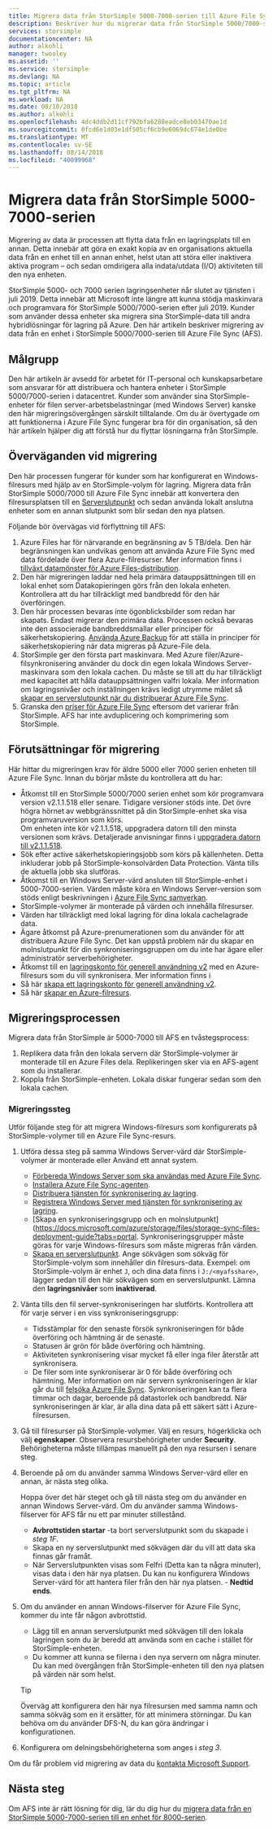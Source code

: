 ```yaml
---
title: Migrera data från StorSimple 5000-7000-serien till Azure File Sync | Microsoft Docs
description: Beskriver hur du migrerar data från StorSimple 5000/7000-serien till Azure File Sync (AFS).
services: storsimple
documentationcenter: NA
author: alkohli
manager: twooley
ms.assetid: ''
ms.service: storsimple
ms.devlang: NA
ms.topic: article
ms.tgt_pltfrm: NA
ms.workload: NA
ms.date: 08/10/2018
ms.author: alkohli
ms.openlocfilehash: 4dc4ddb2d11cf792bfa6288eadce8eb03470ae1d
ms.sourcegitcommit: 0fcd6e1d03e1df505cf6cb9e6069dc674e1de0be
ms.translationtype: MT
ms.contentlocale: sv-SE
ms.lasthandoff: 08/14/2018
ms.locfileid: "40099968"
---
```

# <a name="migrate-data-from-storsimple-5000-7000-series"></a>Migrera data från StorSimple 5000-7000-serien 

Migrering av data är processen att flytta data från en lagringsplats till en annan. Detta innebär att göra en exakt kopia av en organisations aktuella data från en enhet till en annan enhet, helst utan att störa eller inaktivera aktiva program – och sedan omdirigera alla indata/utdata (I/O) aktiviteten till den nya enheten. 

StorSimple 5000- och 7000 serien lagringsenheter når slutet av tjänsten i juli 2019. Detta innebär att Microsoft inte längre att kunna stödja maskinvara och programvara för StorSimple 5000/7000-serien efter juli 2019. Kunder som använder dessa enheter ska migrera sina StorSimple-data till andra hybridlösningar för lagring på Azure. Den här artikeln beskriver migrering av data från en enhet i StorSimple 5000/7000-serien till Azure File Sync (AFS).

## <a name="intended-audience"></a>Målgrupp

Den här artikeln är avsedd för arbetet för IT-personal och kunskapsarbetare som ansvarar för att distribuera och hantera enheter i StorSimple 5000/7000-serien i datacentret. Kunder som använder sina StorSimple-enheter för filen server-arbetsbelastningar (med Windows Server) kanske den här migreringsövergången särskilt tilltalande. Om du är övertygade om att funktionerna i Azure File Sync fungerar bra för din organisation, så den här artikeln hjälper dig att förstå hur du flyttar lösningarna från StorSimple.

## <a name="migration-considerations"></a>Överväganden vid migrering

Den här processen fungerar för kunder som har konfigurerat en Windows-filresurs med hjälp av en StorSimple-volym för lagring. Migrera data från StorSimple 5000/7000 till Azure File Sync innebär att konvertera den filresursplatsen till en [Serverslutpunkt](https://docs.microsoft.com/azure/storage/files/storage-sync-files-planning) och sedan använda lokalt anslutna enheter som en annan slutpunkt som blir sedan den nya platsen. 

Följande bör övervägas vid förflyttning till AFS:

1. Azure Files har för närvarande en begränsning av 5 TB/dela. Den här begränsningen kan undvikas genom att använda Azure File Sync med data fördelade över flera Azure-filresurser. Mer information finns i [tillväxt datamönster för Azure Files-distribution](https://docs.microsoft.com/azure/storage/files/storage-files-planning).
2. Den här migreringen laddar ned hela primära datauppsättningen till en lokal enhet som Datakopieringen görs från den lokala enheten. Kontrollera att du har tillräckligt med bandbredd för den här överföringen.
3. Den här processen bevaras inte ögonblicksbilder som redan har skapats. Endast migrerar den primära data. Processen också bevaras inte den associerade bandbreddsmallar eller principer för säkerhetskopiering. [Använda Azure Backup](https://docs.microsoft.com/azure/backup/backup-azure-files) för att ställa in principer för säkerhetskopiering när data migreras på Azure-File dela.
4. StorSimple ger den första part maskinvara. Med Azure filer/Azure-filsynkronisering använder du dock din egen lokala Windows Server-maskinvara som den lokala cachen. Du måste se till att du har tillräckligt med kapacitet att hålla datauppsättningen valfri lokala. Mer information om lagringsnivåer och inställningen krävs ledigt utrymme målet så [skapar en serverslutpunkt när du distribuerar Azure File Sync](https://docs.microsoft.com/azure/storage/files/storage-sync-files-deployment-guide?tabs=portal). 
5. Granska den [priser för Azure File Sync](https://azure.microsoft.com/pricing/details/storage/files/) eftersom det varierar från StorSimple. AFS har inte avduplicering och komprimering som StorSimple.

## <a name="migration-prerequisites"></a>Förutsättningar för migrering

Här hittar du migreringen krav för äldre 5000 eller 7000 serien enheten till Azure File Sync. Innan du börjar måste du kontrollera att du har:

- Åtkomst till en StorSimple 5000/7000 serien enhet som kör programvara version v2.1.1.518 eller senare. Tidigare versioner stöds inte. Det övre högra hörnet av webbgränssnittet på din StorSimple-enhet ska visa programvaruversion som körs.  
    Om enheten inte kör v2.1.1.518, uppgradera datorn till den minsta versionen som krävs. Detaljerade anvisningar finns i [uppgradera datorn till v2.1.1.518](http://onlinehelp.storsimple.com/111_Appliance/6_System_Upgrade_Guides/Current_(v2.1.1)/000_Software_Patch_Upgrade_Guide_v2.1.1.518).
- Sök efter active säkerhetskopieringsjobb som körs på källenheten. Detta inkluderar jobb på StorSimple-konsolvärden Data Protection. Vänta tills de aktuella jobb ska slutföras. 
- Åtkomst till en Windows Server-värd ansluten till StorSimple-enhet i 5000-7000-serien. Värden måste köra en Windows Server-version som stöds enligt beskrivningen i [Azure File Sync samverkan](https://docs.microsoft.com/azure/storage/files/storage-sync-files-planning).
- StorSimple-volymer är monterade på värden och innehålla filresurser.
- Värden har tillräckligt med lokal lagring för dina lokala cachelagrade data.
- Ägare åtkomst på Azure-prenumerationen som du använder för att distribuera Azure File Sync. Det kan uppstå problem när du skapar en molnslutpunkt för din synkroniseringsgruppen om du inte har ägare eller administratör serverbehörigheter.
- Åtkomst till en [lagringskonto för generell användning v2](https://docs.microsoft.com/azure/storage/common/storage-account-options) med en Azure-filresurs som du vill synkronisera. Mer information finns i 
 - Så här [skapa ett lagringskonto för generell användning v2](https://docs.microsoft.com/azure/storage/common/storage-quickstart-create-account?tabs=portal#create-a-general-purpose-storage-account).
 - Så här [skapar en Azure-filresurs](https://docs.microsoft.com/azure/storage/files/storage-how-to-create-file-share#create-file-share-through-the-azure-portal).

## <a name="migration-process"></a>Migreringsprocessen

Migrera data från StorSimple är 5000-7000 till AFS en tvåstegsprocess:
1.  Replikera data från den lokala servern där StorSimple-volymer är monterade till en Azure Files dela.  Replikeringen sker via en AFS-agent som du installerar.
2.  Koppla från StorSimple-enheten. Lokala diskar fungerar sedan som den lokala cachen.

### <a name="migration-steps"></a>Migreringssteg

Utför följande steg för att migrera Windows-filresurs som konfigurerats på StorSimple-volymer till en Azure File Sync-resurs. 
1.  Utföra dessa steg på samma Windows Server-värd där StorSimple-volymer är monterade eller Använd ett annat system. 
    - [Förbereda Windows Server som ska användas med Azure File Sync](https://docs.microsoft.com/azure/storage/files/storage-sync-files-deployment-guide?tabs=portal).
    - [Installera Azure File Sync-agenten](https://docs.microsoft.com/azure/storage/files/storage-sync-files-deployment-guide?tabs=portal).
    - [Distribuera tjänsten för synkronisering av lagring](https://docs.microsoft.com/azure/storage/files/storage-sync-files-deployment-guide?tabs=portal). 
    - [Registrera Windows Server med tjänsten för synkronisering av lagring](https://docs.microsoft.com/azure/storage/files/storage-sync-files-deployment-guide?tabs=portal). 
    - [Skapa en synkroniseringsgrupp och en molnslutpunkt] (https://docs.microsoft.com/azure/storage/files/storage-sync-files-deployment-guide?tabs=portal. Synkroniseringsgrupper måste göras för varje Windows-filresurs som måste migreras från värden.
    - [Skapa en serverslutpunkt](https://docs.microsoft.com/azure/storage/files/storage-sync-files-deployment-guide?tabs=portal). Ange sökvägen som sökväg för StorSimple-volym som innehåller din filresurs-data. Exempel: om StorSimple-volym är enhet `J`, och dina data finns i `J:/<myafsshare>`, lägger sedan till den här sökvägen som en serverslutpunkt. Lämna den **lagringsnivåer** som **inaktiverad**.
2.  Vänta tills den fil server-synkroniseringen har slutförts. Kontrollera att för varje server i en viss synkroniseringsgrupp:
    - Tidsstämplar för den senaste försök synkroniseringen för både överföring och hämtning är de senaste.
    - Statusen är grön för både överföring och hämtning.
    - Aktiviteten synkronisering visar mycket få eller inga filer återstår att synkronisera.
    - De filer som inte synkroniserar är 0 för både överföring och hämtning.
    Mer information om när servern synkroniseringen är klar går du till [felsöka Azure File Sync](https://docs.microsoft.com/azure/storage/files/storage-sync-files-troubleshoot?tabs=portal1%2Cportal#how-do-i-know-if-my-servers-are-in-sync-with-each-other). Synkroniseringen kan ta flera timmar och dagar, beroende på datastorlek och bandbredd. När synkroniseringen är klar, är alla dina data på ett säkert sätt i Azure-filresursen. 
3.  Gå till filresurser på StorSimple-volymer. Välj en resurs, högerklicka och välj **egenskaper**. Observera resursbehörigheter under **Security**. Behörigheterna måste tillämpas manuellt på den nya resursen i senare steg.
4.  Beroende på om du använder samma Windows Server-värd eller en annan, är nästa steg olika.

    Hoppa över det här steget och gå till nästa steg om du använder en annan Windows Server-värd. Om du använder samma Windows-filserver för AFS får nu ett par minuter stillestånd. 
    - **Avbrottstiden startar** -ta bort serverslutpunkt som du skapade i *steg 1F*. 
    - Skapa en ny serverslutpunkt med sökvägen där du vill att data ska finnas går framåt.
    - När Serverslutpunkten visas som Felfri (Detta kan ta några minuter), visas data i den här nya platsen. Du kan nu konfigurera Windows Server-värd för att hantera filer från den här nya platsen. - **Nedtid ends**.
5.  Om du använder en annan Windows-filserver för Azure File Sync, kommer du inte får någon avbrottstid. 
    - Lägg till en annan serverslutpunkt med sökvägen till den lokala lagringen som du är beredd att använda som en cache i stället för StorSimple-enheten. 
    - Du kommer att kunna se filerna i den nya servern om några minuter. Du kan med övergången från StorSimple-enheten till den nya platsen på värden när som helst.

    > [!TIP] 
    > Överväg att konfigurera den här nya filresursen med samma namn och samma sökväg som en it ersätter, för att minimera störningar. Du kan behöva om du använder DFS-N, du kan göra ändringar i konfigurationen.
6.  Konfigurera om delningsbehörigheterna som anges i *steg 3*.

Om du får problem vid migrering av data du [kontakta Microsoft Support](storsimple-8000-contact-microsoft-support.md). 



## <a name="next-steps"></a>Nästa steg

Om AFS inte är rätt lösning för dig, lär du dig hur du [migrera data från en StorSimple 5000-7000-serien till en enhet för 8000-serien](storsimple-8000-migrate-from-5000-7000.md).

